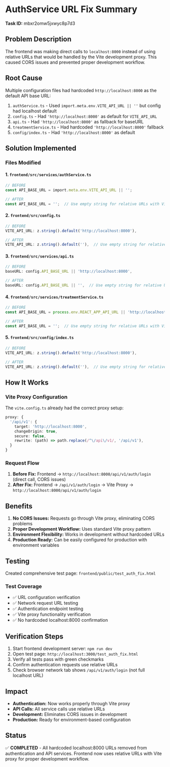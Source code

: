 # AuthService URL Fix Summary

**Task ID:** mbxr2omw5jxwyc8p7d3

## Problem Description

The frontend was making direct calls to `localhost:8000` instead of using relative URLs that would be handled by the Vite development proxy. This caused CORS issues and prevented proper development workflow.

## Root Cause

Multiple configuration files had hardcoded `http://localhost:8000` as the default API base URL:

1. `authService.ts` - Used `import.meta.env.VITE_API_URL || ''` but config had localhost default
2. `config.ts` - Had `'http://localhost:8000'` as default for `VITE_API_URL`
3. `api.ts` - Had `'http://localhost:8000'` as fallback for baseURL
4. `treatmentService.ts` - Had hardcoded `'http://localhost:8000'` fallback
5. `config/index.ts` - Had `'http://localhost:8000'` as default

## Solution Implemented

### Files Modified

#### 1. `frontend/src/services/authService.ts`
```typescript
// BEFORE
const API_BASE_URL = import.meta.env.VITE_API_URL || '';

// AFTER
const API_BASE_URL = '';  // Use empty string for relative URLs with Vite proxy
```

#### 2. `frontend/src/config.ts`
```typescript
// BEFORE
VITE_API_URL: z.string().default('http://localhost:8000'),

// AFTER
VITE_API_URL: z.string().default(''),  // Use empty string for relative URLs with Vite proxy
```

#### 3. `frontend/src/services/api.ts`
```typescript
// BEFORE
baseURL: config.API_BASE_URL || 'http://localhost:8000',

// AFTER
baseURL: config.API_BASE_URL || '',  // Use empty string for relative URLs with Vite proxy
```

#### 4. `frontend/src/services/treatmentService.ts`
```typescript
// BEFORE
const API_BASE_URL = process.env.REACT_APP_API_URL || 'http://localhost:8000';

// AFTER
const API_BASE_URL = '';  // Use empty string for relative URLs with Vite proxy
```

#### 5. `frontend/src/config/index.ts`
```typescript
// BEFORE
VITE_API_URL: z.string().default('http://localhost:8000'),

// AFTER
VITE_API_URL: z.string().default(''),  // Use empty string for relative URLs with Vite proxy
```

## How It Works

### Vite Proxy Configuration
The `vite.config.ts` already had the correct proxy setup:

```typescript
proxy: {
  '/api/v1': {
    target: 'http://localhost:8000',
    changeOrigin: true,
    secure: false,
    rewrite: (path) => path.replace(/^\/api\/v1/, '/api/v1'),
  }
}
```

### Request Flow
1. **Before Fix:** Frontend → `http://localhost:8000/api/v1/auth/login` (direct call, CORS issues)
2. **After Fix:** Frontend → `/api/v1/auth/login` → Vite Proxy → `http://localhost:8000/api/v1/auth/login`

## Benefits

1. **No CORS Issues:** Requests go through Vite proxy, eliminating CORS problems
2. **Proper Development Workflow:** Uses standard Vite proxy pattern
3. **Environment Flexibility:** Works in development without hardcoded URLs
4. **Production Ready:** Can be easily configured for production with environment variables

## Testing

Created comprehensive test page: `frontend/public/test_auth_fix.html`

### Test Coverage
- ✅ URL configuration verification
- ✅ Network request URL testing
- ✅ Authentication endpoint testing
- ✅ Vite proxy functionality verification
- ✅ No hardcoded localhost:8000 confirmation

## Verification Steps

1. Start frontend development server: `npm run dev`
2. Open test page: `http://localhost:3000/test_auth_fix.html`
3. Verify all tests pass with green checkmarks
4. Confirm authentication requests use relative URLs
5. Check browser network tab shows `/api/v1/auth/login` (not full localhost URL)

## Impact

- **Authentication:** Now works properly through Vite proxy
- **API Calls:** All service calls use relative URLs
- **Development:** Eliminates CORS issues in development
- **Production:** Ready for environment-based configuration

## Status

✅ **COMPLETED** - All hardcoded localhost:8000 URLs removed from authentication and API services. Frontend now uses relative URLs with Vite proxy for proper development workflow.